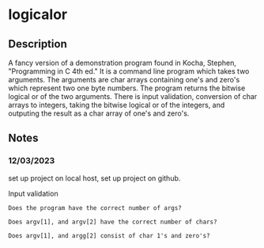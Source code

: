 # logicalor
## Description
A fancy version of a demonstration program found in Kocha, Stephen,
"Programming in C 4th ed." It is a command line program which takes two
arguments. The arguments are char arrays containing one's and zero's which
represent two one byte numbers. The program returns the bitwise logical or of
the two arguments. There is input validation, conversion of char arrays to 
integers, taking the bitwise logical or of the integers, and outputing the 
result as a char array of one's and zero's.
## Notes
### 12/03/2023
set up project on local host, set up project on github.

Input validation

    Does the program have the correct number of args?

    Does argv[1], and argv[2] have the correct number of chars?

    Does argv[1], and argg[2] consist of char 1's and zero's?
